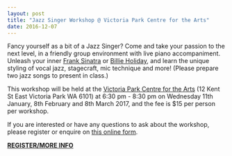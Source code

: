 ```yaml
---
layout: post
title: "Jazz Singer Workshop @ Victoria Park Centre for the Arts"
date: 2016-12-07
---
```


Fancy yourself as a bit of a Jazz Singer? Come and take your passion to the next level, in a friendly group environment with live piano accompaniment. Unleash your inner [Frank Sinatra](https://en.wikipedia.org/wiki/Frank_Sinatra) or [Billie Holiday](https://en.wikipedia.org/wiki/Billie_Holiday), and learn the unique styling of vocal jazz, stagecraft, mic technique and more! (Please prepare two jazz songs to present in class.)

This workshop will be held at the [Victoria Park Centre for the Arts](http://www.vicparkarts.org.au/index.php/workshops/one-day-weekend-workshops) (12 Kent St East Victoria Park WA 6101) at 6:30 pm - 8:30 pm on Wednesday 11th January, 8th February and 8th March 2017, and the fee is $15 per person per workshop.

If you are interested or have any questions to ask about the workshop, please register or enquire on [this online form](https://goo.gl/forms/Tvmvft4ytTshmvDN2).

**[REGISTER/MORE INFO](https://goo.gl/forms/Tvmvft4ytTshmvDN2)**